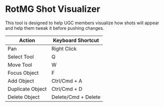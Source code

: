 # RotMG Shot Visualizer

This tool is designed to help UGC members visualize how shots will appear and help them tweak it before pushing changes.

| Action | Keyboard Shortcut |
| - | - |
| Pan | Right Click |
| Select Tool | Q |
| Move Tool | W |
| Focus Object | F |
| Add Object | Ctrl/Cmd + A |
| Duplicate Object | Ctrl/Cmd + D |
| Delete Object | Delete/Cmd + Delete |
